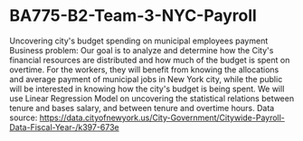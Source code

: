 # BA775-B2-Team-3-NYC-Payroll
 Uncovering city's budget spending on municipal employees payment Business problem: Our goal is to analyze and determine how the City's financial resources are distributed and how much of the budget is spent on overtime. For the workers, they will benefit from knowing the allocations and average payment of municipal jobs in New York city, while the public will be interested in knowing how the city's budget is being spent. We will use Linear Regression Model on uncovering the statistical relations between tenure and bases salary, and between tenure and overtime hours.  Data source: https://data.cityofnewyork.us/City-Government/Citywide-Payroll-Data-Fiscal-Year-/k397-673e
